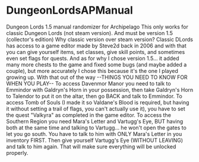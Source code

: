 # DungeonLordsAPManual
Dungeon Lords 1.5 manual randomizer for Archipelago
This only works for classic Dungeon Lords (not steam version). And must be version 1.5 (collector's edition)
Why classic version over steam version? Classic DLords has access to a game editor made by Steve2d back in 2006 and with that you can give yourself items, set classes, give skill points, and sometimes even set flags for quests.
And as for why I chose version 1.5... it added many more chests to the game and fixed some bugs (and maybe added a couple), but more accurately I chose this because it's the one I played growing up.
With that out of the way
--THINGS YOU NEED TO KNOW FOR WHEN YOU PLAY--
To access Davenmor Manor you need to talk to Emmindor with Galdryn's Horn in your possession, then take Galdryn's Horn to Talendor to put it on the altar, then go BACK and talk to Emmindor.
To access Tomb of Souls (I made it so Valdane's Blood is required, but having it without setting a trail of flags, you can't actually use it), you have to set the quest "Valkyra" as completed in the game editor.
To access the Southern Region you need Mara's Letter and Vartugg's Eye, BUT having both at the same time and talking to Vartugg... he won't open the gates to let you go south. You have to talk to him with ONLY Mara's Letter in you inventory FIRST. Then give yourself Vartugg's Eye (WITHOUT LEAVING) and talk to him again. That will make sure everything will be unlocked properly.
